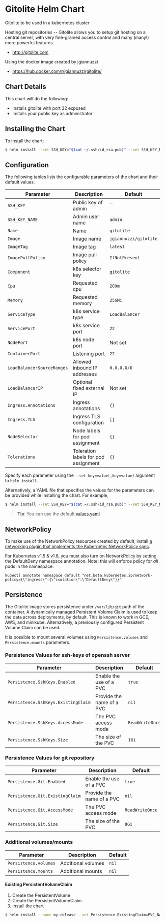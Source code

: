 # Gitolite Helm Chart

Gitolite to be used in a kubernetes cluster

Hosting git repositories -- Gitolite allows you to setup git hosting on
a central server, with very fine-grained access control and many (many!) more
powerful features.

* http://gitolite.com

Using the docker image created by jgiannuzzi
* https://hub.docker.com/r/jgiannuzzi/gitolite/

## Chart Details
This chart will do the following:

* Installs gitolite with port 22 exposed
* Installs your public key as administrator

## Installing the Chart

To install the chart:

```bash
$ helm install --set SSH_KEY="$(cat ~/.ssh/id_rsa.pub)" --set SSH_KEY_NAME="$(whoami)" gitolite
```

## Configuration

The following tables lists the configurable parameters of the chart and their default values.

| Parameter                  | Description                          | Default                                                                      |
| -------------------------- | ------------------------------------ | ---------------------------------------------------------------------------- |
| `SSH_KEY`                  | Public key of admin                  | ``                                                                           |
| `SSH_KEY_NAME`             | Admin user name                      | `admin`                                                                      |
| `Name`                     | Name                                 | `gitolite`                                                                   |
| `Image`                    | Image name                           | `jgiannuzzi/gitolite`                                                        |
| `ImageTag`                 | Image tag                            | `latest`                                                                     |
| `ImagePullPolicy`          | Image pull policy                    | `IfNotPresent`                                                               |
| `Component`                | k8s selector key                     | `gitolite`                                                                   |
| `Cpu`                      | Requested cpu                        | `200m`                                                                       |
| `Memory`                   | Requested memory                     | `256Mi`                                                                      |
| `ServiceType`              | k8s service type                     | `LoadBalancer`                                                               |
| `ServicePort`              | k8s service port                     | `22`                                                                         |
| `NodePort`                 | k8s node port                        | Not set                                                                      |
| `ContainerPort`            | Listening port                       | `22`                                                                         |
| `LoadBalancerSourceRanges` | Allowed inbound IP addresses         | `0.0.0.0/0`                                                                  |
| `LoadBalancerIP`           | Optional fixed external IP           | Not set                                                                      |
| `Ingress.Annotations`      | Ingress annotations                  | `{}`                                                                         |
| `Ingress.TLS`              | Ingress TLS configuration            | `[]`                                                                         |
| `NodeSelector`             | Node labels for pod assignment       | `{}`                                                                         |
| `Tolerations`              | Toleration labels for pod assignment | `{}`                                                                         |

Specify each parameter using the `--set key=value[,key=value]` argument to `helm install`.

Alternatively, a YAML file that specifies the values for the parameters can be provided while installing the chart. For example,

```bash
$ helm install --set SSH_KEY="$(cat ~/.ssh/id_rsa.pub)" --set SSH_KEY_NAME="$(whoami)" -f values.yaml gitolite
```

> **Tip**: You can use the default [values.yaml](values.yaml)

## NetworkPolicy

To make use of the NetworkPolicy resources created by default,
install [a networking plugin that implements the Kubernetes
NetworkPolicy spec](https://kubernetes.io/docs/tasks/administer-cluster/declare-network-policy#before-you-begin).

For Kubernetes v1.5 & v1.6, you must also turn on NetworkPolicy by setting
the DefaultDeny namespace annotation. Note: this will enforce policy for _all_ pods in the namespace:

    kubectl annotate namespace default "net.beta.kubernetes.io/network-policy={\"ingress\":{\"isolation\":\"DefaultDeny\"}}"

## Persistence

The Gitolite image stores persistence under `/var/lib/git` path of the container. A dynamically managed Persistent Volume
Claim is used to keep the data across deployments, by default. This is known to work in GCE, AWS, and minikube. Alternatively,
a previously configured Persistent Volume Claim can be used.

It is possible to mount several volumes using `Persistence.volumes` and `Persistence.mounts` parameters.

### Persistence Values for ssh-keys of openssh server

| Parameter                           | Description               | Default         |
| ----------------------------------- | ------------------------- | --------------- |
| `Persistence.SshKeys.Enabled`       | Enable the use of a PVC   | `true`          |
| `Persistence.SshKeys.ExistingClaim` | Provide the name of a PVC | `nil`           |
| `Persistence.SshKeys.AccessMode`    | The PVC access mode       | `ReadWriteOnce` |
| `Persistence.SshKeys.Size`          | The size of the PVC       | `1Gi`           |

### Persistence Values for git repository

| Parameter                       | Description               | Default         |
| ------------------------------- | ------------------------- | --------------- |
| `Persistence.Git.Enabled`       | Enable the use of a PVC   | `true`          |
| `Persistence.Git.ExistingClaim` | Provide the name of a PVC | `nil`           |
| `Persistence.Git.AccessMode`    | The PVC access mode       | `ReadWriteOnce` |
| `Persistence.Git.Size`          | The size of the PVC       | `8Gi`           |

### Additional volumes/mounts

| Parameter                   | Description               | Default         |
| ----------------------------| ------------------------- | --------------- |
| `Persistence.volumes`       | Additional volumes        | `nil`           |
| `Persistence.mounts`        | Additional mounts         | `nil`           |

#### Existing PersistentVolumeClaim

1. Create the PersistentVolume
1. Create the PersistentVolumeClaim
1. Install the chart
```bash
$ helm install --name my-release --set Persistence.ExistingClaim=PVC_NAME gitolite
```

